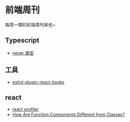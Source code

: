 # 前端周刊
每周一期的前端周刊来也~

## Typescript

* [never 类型](https://jkchao.github.io/typescript-book-chinese/typings/neverType.html#%E7%94%A8%E4%BE%8B%EF%BC%9A%E8%AF%A6%E7%BB%86%E7%9A%84%E6%A3%80%E6%9F%A5)

## 工具

* [eslint-plugin-react-hooks](https://www.npmjs.com/package/eslint-plugin-react-hooks)

## react

* [react profiler](https://zh-hans.reactjs.org/blog/2018/09/10/introducing-the-react-profiler.html)
* [How Are Function Components Different from Classes?](https://overreacted.io/how-are-function-components-different-from-classes/)
